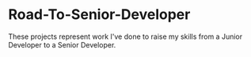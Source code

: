 # Road-To-Senior-Developer

These projects represent work I've done to raise my skills from a Junior Developer to a Senior Developer.
